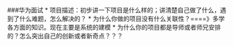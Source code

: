 ###华为面试
* 
项目描述：初步讲一下项目是什么样的；讲清楚自己做了什么，遇到了什么难题，怎么解决的？
* 
为什么你做的项目没有什么关联性？====》多学各方面的知识。现在主要是系统的建模
* 
为什么你的项目都是导师或者师兄安排的？怎么突出自己的创新或者新奇点？？？
